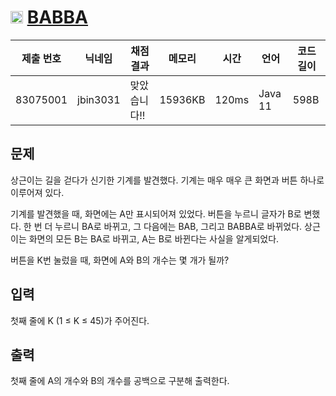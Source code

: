 # <img width="20px"  src="https://d2gd6pc034wcta.cloudfront.net/tier/6.svg" class="solvedac-tier"> [BABBA](https://www.acmicpc.net/problem/9625) 

| 제출 번호 | 닉네임 | 채점 결과 | 메모리 | 시간 | 언어 | 코드 길이 |
|---|---|---|---|---|---|---|
|83075001|jbin3031|맞았습니다!! |15936KB|120ms|Java 11|598B|

## 문제
<p>상근이는 길을 걷다가 신기한 기계를 발견했다. 기계는 매우 매우 큰 화면과 버튼 하나로 이루어져 있다.</p>

<p>기계를 발견했을 때, 화면에는 A만 표시되어져 있었다. 버튼을 누르니 글자가 B로 변했다. 한 번 더 누르니 BA로 바뀌고, 그 다음에는 BAB, 그리고 BABBA로 바뀌었다. 상근이는 화면의 모든 B는 BA로 바뀌고, A는 B로 바뀐다는 사실을 알게되었다.</p>

<p>버튼을 K번 눌렀을 때, 화면에 A와 B의 개수는 몇 개가 될까?</p>

## 입력
<p>첫째 줄에 K (1 ≤ K ≤ 45)가 주어진다.</p>

## 출력
<p>첫째 줄에 A의 개수와 B의 개수를 공백으로 구분해 출력한다.</p>

